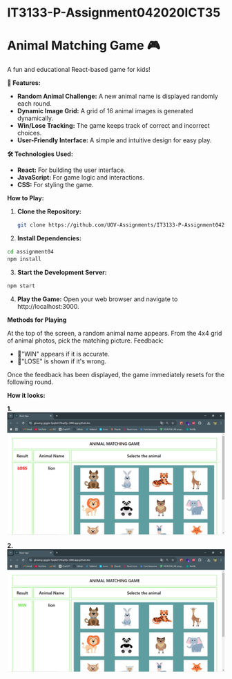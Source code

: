 # IT3133-P-Assignment042020ICT35

# Animal Matching Game 🎮

A fun and educational React-based game for kids! 

**🚀 Features:**

* **Random Animal Challenge:** A new animal name is displayed randomly each round.
* **Dynamic Image Grid:** A grid of 16 animal images is generated dynamically.
* **Win/Lose Tracking:** The game keeps track of correct and incorrect choices.
* **User-Friendly Interface:** A simple and intuitive design for easy play.

**🛠️ Technologies Used:**

* **React:** For building the user interface.
* **JavaScript:** For game logic and interactions.
* **CSS:** For styling the game.

**How to Play:**

1. **Clone the Repository:**
   ```bash
   git clone https://github.com/UOV-Assignments/IT3133-P-Assignment042020ICT35.git

2. **Install Dependencies:**
```bash
cd assignment04
npm install
```


3. **Start the Development Server:**
```bash
npm start
```

4. **Play the Game:**
 Open your web browser and navigate to http://localhost:3000.


**Methods for Playing**


At the top of the screen, a random animal name appears.
From the 4x4 grid of animal photos, pick the matching picture.
 Feedback: 

* 🚀"WIN" appears if it is accurate.
* 🚀"LOSE" is shown if it's wrong.

Once the feedback has been displayed, the game immediately resets for the following round.




**How it looks:**

**1.**
![Game Screenshot](assignment04/src/assets/output/1.png)


**2.**
![Game Screenshot](assignment04/src/assets/output/2.png)